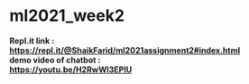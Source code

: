 # ml2021_week2

<b> Repl.it link :<b><br>
<b>https://repl.it/@ShaikFarid/ml2021assignment2#index.html<b><br>
<b>demo video of chatbot :<b><br>
https://youtu.be/H2RwWl3EPlU 
